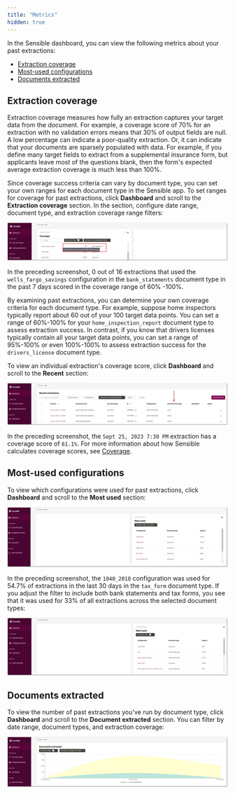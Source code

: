 ```yaml
---
title: "Metrics"
hidden: true
---
```


In the Sensible dashboard, you can view the following metrics about your past extractions:

- [Extraction coverage](doc:metrics#extraction-coverage)
- [Most-used configurations](doc:metrics#most-used-configurations)
- [Documents extracted](doc:metrics#documents-extracted)

Extraction coverage
---

Extraction coverage measures how fully an extraction captures your target data from the document. For example, a coverage score of 70% for an extraction with no validation errors means that 30% of output fields are null. A low percentage can indicate a poor-quality extraction. Or, it can indicate that your documents are sparsely populated with data. For example, if you define many target fields to extract from a supplemental insurance form, but applicants leave most of the questions blank, then the form's expected average extraction coverage is much less than 100%.

Since coverage success criteria can vary by document type, you can set your own ranges for each document type in the Sensible app. To set ranges for coverage for past extractions, click **Dashboard** and scroll to the **Extraction coverage** section. In the section, configure date range, document type, and extraction coverage range filters:

![Click to enlarge](https://raw.githubusercontent.com/sensible-hq/sensible-docs/main/readme-sync/assets/v0/images/final/dashboard_coverage.png)

In the preceding screenshot, 0 out of 16 extractions that used the `wells_fargo_savings` configuration in the `bank_statements` document type in the past 7 days scored in the coverage range of 60% -100%.

By examining past extractions, you can determine your own coverage criteria for each document type. For example, suppose home inspectors typically report about 60 out of your 100 target data points. You can set a range of 60%-100% for your `home_inspection_report` document type to assess extraction success. In contrast, if you know that drivers licenses typically contain all your target data points, you can set a range of 95%-100% or even 100%-100% to assess extraction success for the `drivers_license` document type.

To view an individual extraction's coverage score, click **Dashboard** and scroll to the **Recent** section:

![Click to enlarge](https://raw.githubusercontent.com/sensible-hq/sensible-docs/main/readme-sync/assets/v0/images/final/dashboard_coverage_1.png)

In the preceding screenshot, the `Sept 25, 2023 7:30 PM` extraction has a coverage score of `61.1%`.  For more information about how Sensible calculates coverage scores, see [Coverage](doc:coverage).

## Most-used configurations 

To view which configurations were used for past extractions, click **Dashboard** and scroll to the **Most used** section:

![Click to enlarge](https://raw.githubusercontent.com/sensible-hq/sensible-docs/main/readme-sync/assets/v0/images/final/dashboard_used_1.png)

In the preceding screenshot, the `1040_2018`  configuration was used for 54.7% of extractions in the last 30 days in the `tax_form` document type. If you adjust the filter to include both bank statements and tax forms, you see that it was used for 33% of all extractions across the selected document types:

![Click to enlarge](https://raw.githubusercontent.com/sensible-hq/sensible-docs/main/readme-sync/assets/v0/images/final/dashboard_used_2.png)


## Documents extracted
To view the number of past extractions you've run by document type, click **Dashboard** and scroll to the **Document extracted** section. You can filter by date range, document types, and extraction coverage:

![Click to enlarge](https://raw.githubusercontent.com/sensible-hq/sensible-docs/main/readme-sync/assets/v0/images/final/dashboard_count.png)











